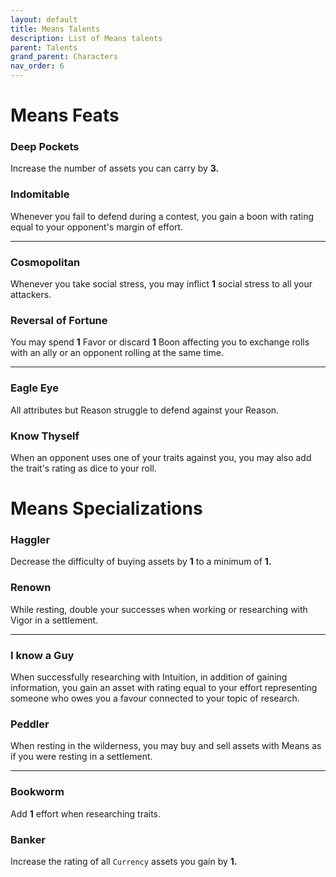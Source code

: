 ```yaml
---
layout: default
title: Means Talents
description: List of Means talents
parent: Talents
grand_parent: Characters
nav_order: 6
---
```


# Means Feats

### Deep Pockets

Increase the number of assets you can carry by **3.**

### Indomitable

Whenever you fail to defend during a contest, you gain a boon with rating equal to your opponent's margin of effort.

---

### Cosmopolitan

Whenever you take social stress, you may inflict **1** social stress to all your attackers.

### Reversal of Fortune

You may spend **1** Favor or discard **1** Boon affecting you to exchange rolls with an ally or an opponent rolling at the same time.

---

### Eagle Eye

All attributes but Reason struggle to defend against your Reason.

### Know Thyself

When an opponent uses one of your traits against you, you may also add the trait's rating as dice to your roll.



# Means Specializations

### Haggler

Decrease the difficulty of buying assets by **1** to a minimum of **1.**

### Renown

While resting, double your successes when working or researching with Vigor in a settlement.

---

### I know a Guy

When successfully researching with Intuition, in addition of gaining information, you gain an asset with rating equal to your effort representing someone who owes you a favour connected to your topic of research.

### Peddler

When resting in the wilderness, you may buy and sell assets with Means as if you were resting in a settlement.

---

### Bookworm

Add **1** effort when researching traits.

### Banker

Increase the rating of all `Currency` assets you gain by **1.**
